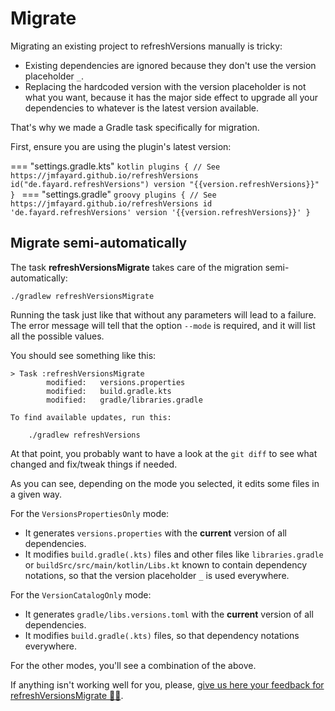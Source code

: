 # Migrate

Migrating an existing project to refreshVersions manually is tricky:

- Existing dependencies are ignored because they don't use the version placeholder `_`.
- Replacing the hardcoded version with the version placeholder is not what you want, because it has the major side effect to upgrade all your dependencies to whatever is the latest version available.

That's why we made a Gradle task specifically for migration.

First, ensure you are using the plugin's latest version:

=== "settings.gradle.kts"
    ```kotlin
    plugins {
        // See https://jmfayard.github.io/refreshVersions
        id("de.fayard.refreshVersions") version "{{version.refreshVersions}}"
    }
    ```
=== "settings.gradle"
    ```groovy
    plugins {
        // See https://jmfayard.github.io/refreshVersions
        id 'de.fayard.refreshVersions' version '{{version.refreshVersions}}'
    }
    ```

## Migrate semi-automatically

The task **refreshVersionsMigrate** takes care of the migration semi-automatically:

```shell
./gradlew refreshVersionsMigrate
```

Running the task just like that without any parameters will lead to a failure. The error message will tell that the option `--mode` is required, and it will list all the possible values.

You should see something like this:

```
> Task :refreshVersionsMigrate
        modified:   versions.properties
        modified:   build.gradle.kts
        modified:   gradle/libraries.gradle

To find available updates, run this:

    ./gradlew refreshVersions

```

At that point, you probably want to have a look at the `git diff` to see what changed and fix/tweak things if needed.

As you can see, depending on the mode you selected, it edits some files in a given way.

For the `VersionsPropertiesOnly` mode:

- It generates `versions.properties` with the **current** version of all dependencies.
- It modifies `build.gradle(.kts)` files and other files like `libraries.gradle` or `buildSrc/src/main/kotlin/Libs.kt` known to contain dependency notations, so that the version placeholder `_` is used everywhere.

For the `VersionCatalogOnly` mode:

- It generates `gradle/libs.versions.toml` with the **current** version of all dependencies.
- It modifies `build.gradle(.kts)` files, so that dependency notations everywhere.

For the other modes, you'll see a combination of the above.

If anything isn't working well for you, please, [give us here your feedback for refreshVersionsMigrate 👍🏼](https://github.com/jmfayard/refreshVersions/discussions/396).
